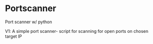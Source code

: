 # Portscanner
 Port scanner w/ python


 V1: A simple port scanner- script for scanning for open ports on chosen target IP 
